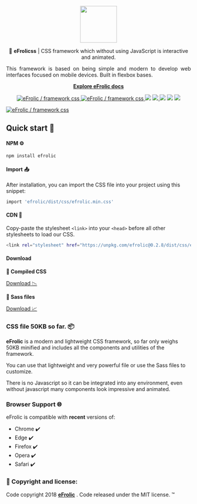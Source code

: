 <p align="center">
  <a href="https://efrolicss.com">
    <img src="https://efrolicss.com/assets/images/efrolic-logo.png" width="100">
  </a>
</p>
<p align="center">
🔔 <strong>eFrolicss</strong> | CSS framework which without using JavaScript is interactive and animated. 
</p>
<p align="justify">
This framework is based on being simple and modern to develop web interfaces focused on mobile devices. Built in flexbox bases.
</p>
<p align="center"> <strong>
<a href="https://efrolicss.com/start">Explore eFrolic docs</a>
  </strong>
</p>
<p align="center">
<a href="https://twitter.com/intent/tweet?text=Wow:&url=https%3A%2F%2Fgithub.com%2FEfraaX%2FeFrolic">
<img src="https://img.shields.io/twitter/url/https/github.com/EfraaX/eFrolic.svg?style=social" alt="eFrolic / framework css">
</a>
<a href="https://github.com/EfraaX/eFrolic/blob/master/LICENSE">
<img src="https://img.shields.io/github/license/EfraaX/eFrolic.svg" alt="eFrolic / framework css">
</a>
<img src="https://img.shields.io/badge/build-passing-brightgreen.svg">
<a href="https://github.com/awesome-css-group/awesome-css">
<img src="https://cdn.rawgit.com/sindresorhus/awesome/d7305f38d29fed78fa85652e3a63e154dd8e8829/media/badge.svg">
</a>
<img src="https://img.shields.io/badge/dependencies-none-blue.svg">
<img src="https://img.shields.io/npm/v/efrolic.svg">
<img src="https://img.shields.io/npm/dm/efrolic.svg">
</p>

<a href="https://efrolicss.com"><img src="https://efrolicss.com/assets/images/efrolic-social.png" alt="eFrolic / framework css" style="max-width:100%;"></a>

## Quick start 🚀

#### NPM ⚙️

```bash
npm install efrolic
```

#### Import 📤

After installation, you can import the CSS file into your project using this snippet:

```bash
import 'efrolic/dist/css/efrolic.min.css'
```

#### CDN 🛬

Copy-paste the stylesheet <code>&lt;link></code> into your <code>&lt;head></code> before all other stylesheets to load our CSS.

```bash
<link rel="stylesheet" href="https://unpkg.com/efrolic@0.2.8/dist/css/efrolic.min.css">
```

#### Download

**📌 Compiled CSS**

<a href="https://efrolicss.com/assets/download/eFrolic.rar">Download 📉</a>

**📌 Sass files**

<a href="https://efrolicss.com/assets/download/eFrolic-Sass.rar">Download 📈</a>


### CSS file 50KB so far. 📦

**eFrolic** is a modern and lightweight CSS framework, so far only weighs 50KB minified and includes all the components and utilities of the framework.

You can use that lightweight and very powerful file or use the Sass files to customize.

There is no Javascript so it can be integrated into any environment, even without javascript many components look impressive and animated.

### Browser Support 🌐

eFrolic is compatible with **recent** versions of:

* Chrome ✔️
* Edge ✔️
* Firefox ✔️
* Opera ✔️
* Safari ✔️

### 📢 Copyright and license:

Code copyright 2018  [**eFrolic**](https://efrolicss.com) . Code released under the MIT license. ™️
